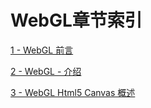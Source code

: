 # WebGL章节索引
[1 - WebGL 前言](./webgl-index.md)

[2 - WebGL - 介绍](./webgl-introduction.md)

[3 - WebGL Html5 Canvas 概述](./webgl-canvas.md)
